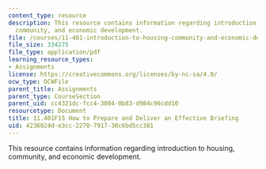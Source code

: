 ```yaml
---
content_type: resource
description: This resource contains information regarding introduction to housing,
  community, and economic development.
file: /courses/11-401-introduction-to-housing-community-and-economic-development-fall-2015/4236024de3cc2270791730c6bd5cc381_MIT11_401F15_HowToPrepare.pdf
file_size: 334275
file_type: application/pdf
learning_resource_types:
- Assignments
license: https://creativecommons.org/licenses/by-nc-sa/4.0/
ocw_type: OCWFile
parent_title: Assignments
parent_type: CourseSection
parent_uid: cc4321dc-fcc4-3004-0b83-d984c96cdd10
resourcetype: Document
title: 11.401F15 How to Prepare and Deliver an Effective Briefing
uid: 4236024d-e3cc-2270-7917-30c6bd5cc381
---
```

This resource contains information regarding introduction to housing, community, and economic development.